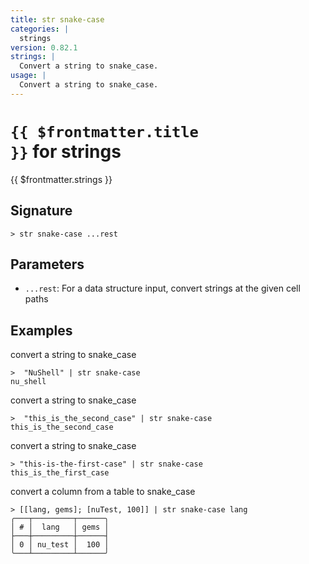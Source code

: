 ```yaml
---
title: str snake-case
categories: |
  strings
version: 0.82.1
strings: |
  Convert a string to snake_case.
usage: |
  Convert a string to snake_case.
---
```


# <code>{{ $frontmatter.title }}</code> for strings

<div class='command-title'>{{ $frontmatter.strings }}</div>

## Signature

```> str snake-case ...rest```

## Parameters

 -  `...rest`: For a data structure input, convert strings at the given cell paths

## Examples

convert a string to snake_case
```shell
>  "NuShell" | str snake-case
nu_shell
```

convert a string to snake_case
```shell
>  "this_is_the_second_case" | str snake-case
this_is_the_second_case
```

convert a string to snake_case
```shell
> "this-is-the-first-case" | str snake-case
this_is_the_first_case
```

convert a column from a table to snake_case
```shell
> [[lang, gems]; [nuTest, 100]] | str snake-case lang
╭───┬─────────┬──────╮
│ # │  lang   │ gems │
├───┼─────────┼──────┤
│ 0 │ nu_test │  100 │
╰───┴─────────┴──────╯

```
